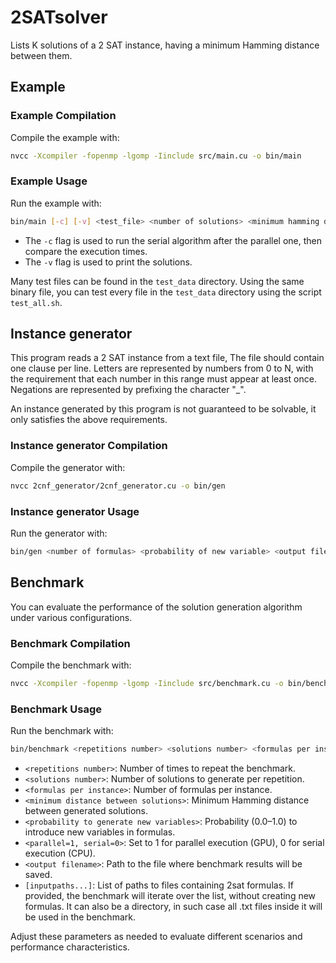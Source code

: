 # 2SATsolver

Lists K solutions of a 2 SAT instance, having a minimum Hamming distance between them.

## Example

### Example Compilation

Compile the example with:

```sh
nvcc -Xcompiler -fopenmp -lgomp -Iinclude src/main.cu -o bin/main
```

### Example Usage

Run the example with:

```sh
bin/main [-c] [-v] <test_file> <number of solutions> <minimum hamming distance>
```

- The `-c` flag is used to run the serial algorithm after the parallel one, then compare the execution times.
- The `-v` flag is used to print the solutions.

Many test files can be found in the `test_data` directory.
Using the same binary file, you can test every file in the `test_data` directory using the script `test_all.sh`.

## Instance generator

This program reads a 2 SAT instance from a text file, The file should contain one clause per line.
Letters are represented by numbers from 0 to N, with the requirement that each number in this range must appear at least once.
Negations are represented by prefixing the character "_".

An instance generated by this program is not guaranteed to be solvable, it only satisfies the above requirements.

### Instance generator Compilation

Compile the generator with:

```sh
nvcc 2cnf_generator/2cnf_generator.cu -o bin/gen
```

### Instance generator Usage

Run the generator with:

```sh
bin/gen <number of formulas> <probability of new variable> <output filename>
```

## Benchmark

You can evaluate the performance of the solution generation algorithm under various configurations.

### Benchmark Compilation

Compile the benchmark with:

```sh
nvcc -Xcompiler -fopenmp -lgomp -Iinclude src/benchmark.cu -o bin/benchmark
```

### Benchmark Usage

Run the benchmark with:

```sh
bin/benchmark <repetitions number> <solutions number> <formulas per instance> <minimum distance between solutions> <probability to generate new variables> <parallel=1, serial=0> <output filename> [inputpath1 inputpath2 ...]
```

- `<repetitions number>`: Number of times to repeat the benchmark.
- `<solutions number>`: Number of solutions to generate per repetition.
- `<formulas per instance>`: Number of formulas per instance.
- `<minimum distance between solutions>`: Minimum Hamming distance between generated solutions.
- `<probability to generate new variables>`: Probability (0.0–1.0) to introduce new variables in formulas.
- `<parallel=1, serial=0>`: Set to 1 for parallel execution (GPU), 0 for serial execution (CPU).
- `<output filename>`: Path to the file where benchmark results will be saved.
- `[inputpaths...]`: List of paths to files containing 2sat formulas. If provided, the benchmark will iterate over the list, without creating new formulas. It can also be a directory, in such case all .txt files inside it will be used in the benchmark.

Adjust these parameters as needed to evaluate different scenarios and performance characteristics.
